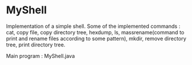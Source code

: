 # MyShell

Implementation of a simple shell.
Some of the implemented commands : cat, copy file, copy directory tree, hexdump, ls, massrename(command to print and rename files according to some pattern), mkdir, remove directory tree, print directory tree.

Main program : MyShell.java
